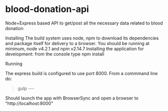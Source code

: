 # blood-donation-api
Node+Express based API to get/post all the necessary data related to blood donation

Installing
The build system uses node, npm to download its dependencies and package itself for delivery to a browser. 
You should be running at minimum, node v4.2.1 and npm v2.14.7
Installing the application for development: from the console type npm install

Running

The express build is configured to use port 8000. From a commmand line do:
>gulp ---

Should launch the app with BrowserSync and open a browser to "http://localhost:8000"
